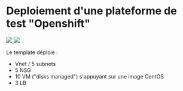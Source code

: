 # Deploiement d'une plateforme de test "Openshift"
<a href="https://portal.azure.com/#create/Microsoft.Template/uri/https%3A%2F%2Fraw.githubusercontent.com%2FPierre-Chesne%2Fazure%2Fmaster%2Fazure-quickstart-templates%2FOCPv-1%2Fazuredeploy.json" target="_blank">
    <img src="http://azuredeploy.net/deploybutton.png"/>
</a>
<a href="http://armviz.io/#/?load=https%3A%2F%2Fraw.githubusercontent.com%2FPierre-Chesne%2Fazure%2Fmaster%2Fazure-quickstart-templates%2FOCPv-1%2Fazuredeploy.json" target="_blank">
    <img src="http://armviz.io/visualizebutton.png"/>
</a>



Le template déploie :
- Vnet / 5 subnets
- 5 NSG
- 10 VM ("disks managed") s'appuyant sur une image CentOS
- 3 LB






